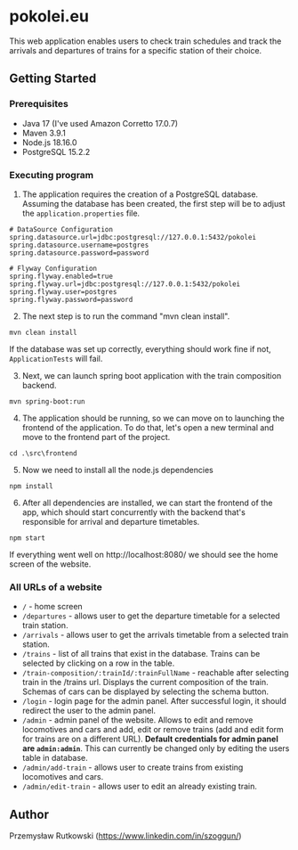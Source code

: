 # pokolei.eu

This web application enables users to check train schedules and track the arrivals and departures of trains for a specific station of their choice.

## Getting Started

### Prerequisites

* Java 17 (I've used Amazon Corretto 17.0.7) 
* Maven 3.9.1
* Node.js 18.16.0
* PostgreSQL 15.2.2

### Executing program

1. The application requires the creation of a PostgreSQL database. Assuming the database has been created, the first step will be to adjust the `application.properties` file.
```
# DataSource Configuration
spring.datasource.url=jdbc:postgresql://127.0.0.1:5432/pokolei
spring.datasource.username=postgres
spring.datasource.password=password

# Flyway Configuration
spring.flyway.enabled=true
spring.flyway.url=jdbc:postgresql://127.0.0.1:5432/pokolei
spring.flyway.user=postgres
spring.flyway.password=password
```

2. The next step is to run the command "mvn clean install".
```
mvn clean install
```
If the database was set up correctly, everything should work fine if not, `ApplicationTests` will fail.

3. Next, we can launch spring boot application with the train composition backend.
```
mvn spring-boot:run
```
4. The application should be running, so we can move on to launching the frontend of the application. To do that, let's open a new terminal and move to the frontend part of the project.
```
cd .\src\frontend
```
5. Now we need to install all the node.js dependencies
```
npm install
```
6. After all dependencies are installed, we can start the frontend of the app, which should start concurrently with the backend that's responsible for arrival and departure timetables.
```
npm start
```

If everything went well on http://localhost:8080/ we should see the home screen of the website.

### All URLs of a website

* `/` - home screen
* `/departures` - allows user to get the departure timetable for a selected train station.
* `/arrivals` - allows user to get the arrivals timetable from a selected train station.
* `/trains` - list of all trains that exist in the database. Trains can be selected by clicking on a row in the table.
* `/train-composition/:trainId/:trainFullName` - reachable after selecting train in the /trains url. Displays the current composition of the train. Schemas of cars can be displayed by selecting the schema button.
* `/login` - login page for the admin panel. After successful login, it should redirect the user to the admin panel.
* `/admin` - admin panel of the website. Allows to edit and remove locomotives and cars and add, edit or remove trains (add and edit form for trains are on a different URL). **Default credentials for admin panel are `admin:admin`**. 
This can currently be changed only by editing the users table in database.
* `/admin/add-train` - allows user to create trains from existing locomotives and cars.
* `/admin/edit-train` - allows user to edit an already existing train.

## Author
Przemysław Rutkowski
(https://www.linkedin.com/in/szoggun/)
